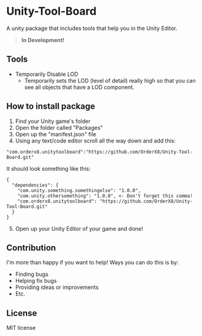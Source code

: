 # Unity-Tool-Board
A unity package that includes tools that help you in the Unity Editor.

> **In Development!**

## Tools
- Temporarily Disable LOD
  -   Temporarily sets the LOD (level of detail) really high so that you can see all objects that have a LOD component.


## How to install package

1. Find your Unity game's folder
2. Open the folder called "Packages"
3. Open up the "manifest.json" file
4. Using any text/code editor scroll all the way down and add this:

```
"com.orderx8.unitytoolboard":"https://github.com/OrderX8/Unity-Tool-Board.git"
```

It should look something like this:
```
{
  "dependencies": {
    "com.unity.something.somethingelse": "1.0.0",
    "com.unity.othersomething": "1.0.0", <- Don't forget this comma!
    "com.orderx8.unitytoolboard": "https://github.com/OrderX8/Unity-Tool-Board.git"
  }
}
```

5. Open up your Unity Editor of your game and done!

## Contribution

I'm more than happy if you want to help! Ways you can do this is by:
- Finding bugs
- Helping fix bugs
- Providing ideas or improvements
- Etc.

## License

MIT license
